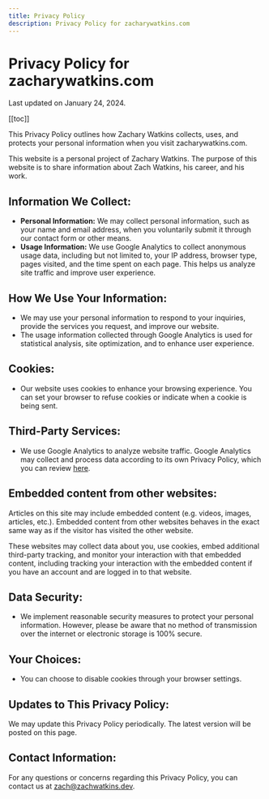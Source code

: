 ```yaml
---
title: Privacy Policy
description: Privacy Policy for zacharywatkins.com
---
```


# Privacy Policy for zacharywatkins.com

Last updated on January 24, 2024.

[[toc]]

This Privacy Policy outlines how Zachary Watkins collects, uses, and protects your personal information when you visit zacharywatkins.com.

This website is a personal project of Zachary Watkins. The purpose of this website is to share information about Zach Watkins, his career, and his work.

## Information We Collect:

- **Personal Information:** We may collect personal information, such as your name and email address, when you voluntarily submit it through our contact form or other means.
- **Usage Information:** We use Google Analytics to collect anonymous usage data, including but not limited to, your IP address, browser type, pages visited, and the time spent on each page. This helps us analyze site traffic and improve user experience.

## How We Use Your Information:

- We may use your personal information to respond to your inquiries, provide the services you request, and improve our website.
- The usage information collected through Google Analytics is used for statistical analysis, site optimization, and to enhance user experience.

## Cookies:

- Our website uses cookies to enhance your browsing experience. You can set your browser to refuse cookies or indicate when a cookie is being sent.

## Third-Party Services:

- We use Google Analytics to analyze website traffic. Google Analytics may collect and process data according to its own Privacy Policy, which you can review [here](https://policies.google.com/privacy).

## Embedded content from other websites:

Articles on this site may include embedded content (e.g. videos, images, articles, etc.). Embedded content from other websites behaves in the exact same way as if the visitor has visited the other website.

These websites may collect data about you, use cookies, embed additional third-party tracking, and monitor your interaction with that embedded content, including tracking your interaction with the embedded content if you have an account and are logged in to that website.

## Data Security:

- We implement reasonable security measures to protect your personal information. However, please be aware that no method of transmission over the internet or electronic storage is 100% secure.

## Your Choices:

- You can choose to disable cookies through your browser settings.

## Updates to This Privacy Policy:

We may update this Privacy Policy periodically. The latest version will be posted on this page.

## Contact Information:

For any questions or concerns regarding this Privacy Policy, you can contact us at zach@zachwatkins.dev.
